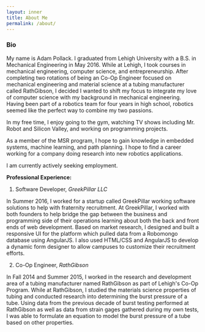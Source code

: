 ```yaml
---
layout: inner
title: About Me
permalink: /about/
---
```


### Bio

My name is Adam Pollack. I graduated from Lehigh University with a B.S. in Mechanical Engineering in May 2016. While at Lehigh, I took courses in mechanical engineering, computer science, and entrepreneurship. After completing two rotations of being an Co-Op Engineer focused on mechanical engineering and material science at a tubing manufacturer called RathGibson, I decided I wanted to shift my focus to integrate my love of computer science with my background in mechanical engineering. Having been part of a robotics team for four years in high school, robotics seemed like the perfect way to combine my two passions.

In my free time, I enjoy going to the gym, watching TV shows including Mr. Robot and Silicon Valley, and working on programming projects.

As a member of the MSR program, I hope to gain knowledge in embedded systems, machine learning, and path planning. I hope to find a career working for a company doing research into new robotics applications.

I am currently actively seeking employment.

**Professional Experience:**

1) Software Developer, *GreekPillar LLC*

In Summer 2016, I worked for a startup called GreekPillar working software solutions to help with fraternity recruitment. At GreekPillar, I worked with both founders to help bridge the gap between the business and programming side of their operations learning about both the back and front ends of web development. Based on market research, I designed and built a responsive UI for the platform which pulled data from a Robomongo database using AngularJS. I also used HTML/CSS and AngularJS to develop a dynamic form designer to allow campuses to customize their recruitment efforts.

2) Co-Op Engineer, *RathGibson*

In Fall 2014 and Summer 2015, I worked in the research and development area of a tubing manufacturer named RathGibson as part of Lehigh's Co-Op Program. While at RathGibson, I studied the materials science properties of tubing and conducted research into determining the burst pressure of a tube. Using data from the previous decade of burst testing performed at RathGibson as well as data from strain gages gathered during my own tests, I was able to formulate an equation to model the burst pressure of a tube based on other properties.
